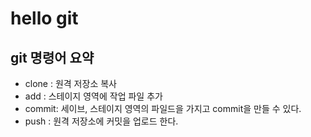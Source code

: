 # hello git

## git 명령어 요약

- clone : 원격 저장소 복사
- add : 스테이지 영역에 작업 파일 추가
- commit: 세이브, 스테이지 영역의 파일드을 가지고 commit을 만들 수 있다.
- push : 원격 저장소에 커밋을 업로드 한다.
